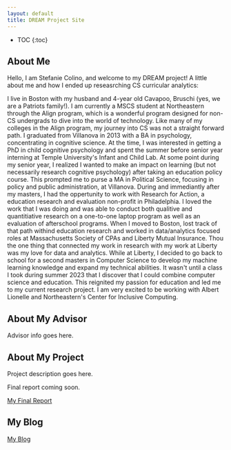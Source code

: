 ```yaml
---
layout: default
title: DREAM Project Site
---
```


* TOC
{:toc}

## About Me

Hello, I am Stefanie Colino, and welcome to my DREAM project! A little about me and how I ended up reseasrching CS curricular analytics: 

I live in Boston with my husband and 4-year old Cavapoo, Bruschi (yes, we are a Patriots family!). I am currently a MSCS student at Northeastern through the Align program, which is a wonderful program designed for non-CS undergrads to dive into the world of technology.  Like many of my colleges in the Align program, my journey into CS was not a straight forward path.  I graduated from Villanova in 2013 with a BA in psychology, concentrating in cognitive science.  At the time, I was interested in getting a PhD in child cognitive psychology and spent the summer before senior year interning at Temple University's Infant and Child Lab.  At some point during my senior year, I realized I wanted to make an impact on learning (but not necessarily research cognitive psychology) after taking an education policy course.  This prompted me to purse a MA in Political Science, focusing in policy and public administration, at Villanova. During and immediantly after my masters, I had the oppertunity to work with Research for Action, a education research and evaluation non-profit in Philadelphia. I loved the work that I was doing and was able to conduct both qualitive and quantitiative research on a one-to-one laptop program as well as an evaluation of afterschool programs.  When I moved to Boston, lost track of that path withind education research and worked in data/analytics focused roles at Massachusetts Society of CPAs and Liberty Mutual Insurance.  Thou the one thing that connected my work in research with my work at Liberty was my love for data and analytics.  While at Liberty, I decided to go back to school for a second masters in Computer Science to develop my machine learning knowledge and expand my technical abilities.  It wasn't until a class I took during summer 2023 that I discover that I could combine computer science and education.  This reignited my passion for education and led me to my current research project.  I am very excited to be working with Albert Lionelle and Northeastern's Center for Inclusive Computing.

## About My Advisor

Advisor info goes here.

## About My Project

Project description goes here.

Final report coming soon.

[My Final Report](files/finalreport.pdf)

## My Blog

[My Blog](blog.html)

